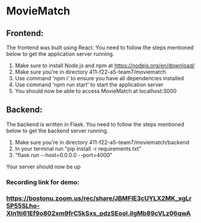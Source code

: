 # MovieMatch

## Frontend:
The frontend was built using React. You need to follow the steps mentioned below to get the application server running.

1. Make sure to install Node.js and npm at https://nodejs.org/en/download/
2. Make sure you're in directory 411-f22-a5-team7/moviematch 
3. Use command 'npm i' to ensure you have all dependencies installed
4. Use command 'npm run start' to start the application server
5. You should now be able to access MovieMatch at localhost:3000

## Backend:
The backend is written in Flask. You need to follow the steps mentioned below to get the backend server running.

1. Make sure you're in directory 411-f22-a5-team7/moviematch/backend
2. In your terminal run "pip install -r requirements.txt"
3. "flask run --host=0.0.0.0 --port=4000"

Your server should now be up

### Recording link for demo:
### https://bostonu.zoom.us/rec/share/JBMFIE3cUYLX2MK_xgLr5P55SLho-XIn1ti61Ef9o802xm9frC5kSxs_pdzSEooI.iIgMb89cVLz06qwA
